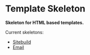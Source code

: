 # Template Skeleton

**Skeleton for HTML based templates.**

Current skeletons:

* [Sitebuild](https://github.com/sagikazarmark/template-skeleton/tree/sitebuild/)
* [Email](https://github.com/sagikazarmark/template-skeleton/tree/email/)
